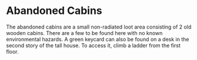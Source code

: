 # Abandoned Cabins

The abandoned cabins are a small non-radiated loot area consisting of 2 old wooden cabins. There are a few to be found here with no known environmental hazards.
A green keycard can also be found on a desk in the second story of the tall house. To access it, climb a ladder from the first floor.
